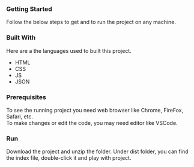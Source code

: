 <h3>Getting Started</h3>
Follow the below steps to get and to run the project on any machine.

<h3>Built With</h3>
Here are a the languages used to built this project.

<ul>
  <li>HTML</li>
  <li>CSS</li>
  <li>JS</li>
  <li>JSON</li>
</ul>

<h3>Prerequisites</h3>
To see the running project you need web browser like Chrome, FireFox, Safari, etc.
<br/>
To make changes or edit the code, you may need editor like VSCode.

<h3>Run</h3>
Download the project and unzip the folder. Under dist folder, you can find the index file, double-click it and play with project.

